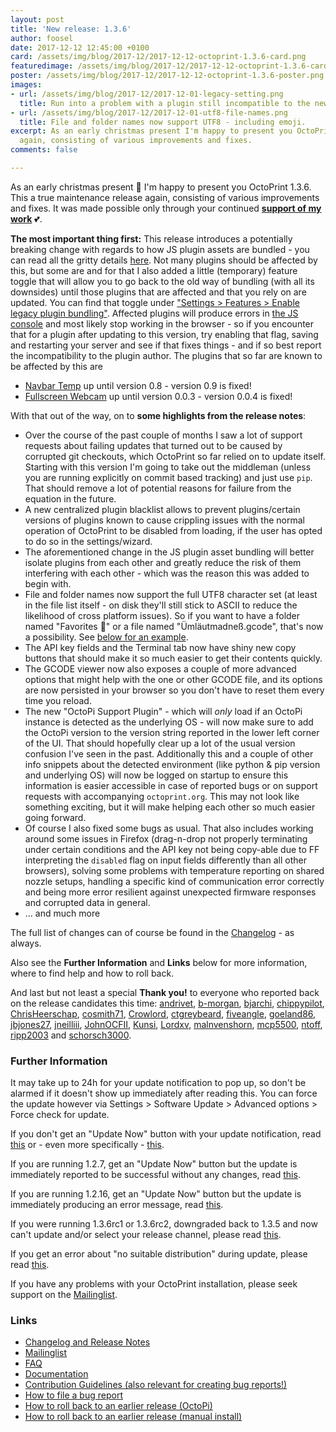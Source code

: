 ```yaml
---
layout: post
title: 'New release: 1.3.6'
author: foosel
date: 2017-12-12 12:45:00 +0100
card: /assets/img/blog/2017-12/2017-12-12-octoprint-1.3.6-card.png
featuredimage: /assets/img/blog/2017-12/2017-12-12-octoprint-1.3.6-card.png
poster: /assets/img/blog/2017-12/2017-12-12-octoprint-1.3.6-poster.png
images:
- url: /assets/img/blog/2017-12/2017-12-01-legacy-setting.png
  title: Run into a problem with a plugin still incompatible to the new asset bundling? There's a fix for that built right in.
- url: /assets/img/blog/2017-12/2017-12-01-utf8-file-names.png
  title: File and folder names now support UTF8 - including emoji.
excerpt: As an early christmas present I'm happy to present you OctoPrint 1.3.6. This a true maintenance release 
  again, consisting of various improvements and fixes.
comments: false

---
```


As an early christmas present 🎄 I'm happy to present you OctoPrint 1.3.6. This a true maintenance release again, 
consisting of various improvements and fixes. It was made possible only through your continued 
**[support of my work](/support-octoprint/)** 💕.

<a id="heads-up"></a>
**The most important thing first:** This release introduces a potentially breaking change
with regards to how JS plugin assets are bundled - you can read all the gritty details
[here](/blog/2017/12/01/heads-up-plugin-authors/). Not many plugins should be affected by this, but some are and for that I also added a 
little (temporary) feature toggle that will allow you to go back to the old way of bundling (with all
its downsides) until those plugins that are affected and that you rely on are updated. You
can find that toggle under ["Settings > Features > Enable legacy plugin bundling"](#image-1). Affected plugins will
produce errors in [the JS console](https://webmasters.stackexchange.com/a/77337) and most likely stop working in the browser - so if you
encounter that for a plugin after updating to this version, try enabling that flag, saving and
restarting your server and see if that fixes things - and if so best report the incompatibility
to the plugin author. The plugins that so far are known to be affected by this are

  * [Navbar Temp](https://plugins.octoprint.org/plugins/navbartemp/) up until version 0.8 - version 0.9 is fixed!
  * [Fullscreen Webcam](https://plugins.octoprint.org/plugins/fullscreen_webcam/) up until version 0.0.3 - version 0.0.4 is fixed!

With that out of the way, on to **some highlights from the release notes**:

  * Over the course of the past couple of months I saw a lot of support requests about failing updates that turned 
    out to be caused by corrupted git checkouts, which OctoPrint so far relied on to update itself. Starting with 
    this version I'm going to take out the middleman (unless you are running explicitly on commit based tracking) and 
    just use `pip`. That should remove a lot of potential reasons for failure from the equation in the future.
  * A new centralized plugin blacklist allows to prevent plugins/certain versions of plugins known to cause 
    crippling issues with the normal operation of OctoPrint to be disabled from loading, if the user has opted 
    to do so in the settings/wizard.
  * The aforementioned change in the JS plugin asset bundling will better isolate plugins from each other and
    greatly reduce the risk of them interfering with each other - which was the reason this was added to begin with.
  * File and folder names now support the full UTF8 character set (at least in the file list itself - on disk they'll
    still stick to ASCII to reduce the likelihood of cross platform issues). So if you want to have a folder named
    "Favorites 🌟" or a file named "Ümläutmadneß.gcode", that's now a possibility. See [below for an example](#image-2).
  * The API key fields and the Terminal tab now have shiny new copy buttons that should make it so much easier to get
    their contents quickly.
  * The GCODE viewer now also exposes a couple of more advanced options that might help with the one or other GCODE
    file, and its options are now persisted in your browser so you don't have to reset them every time you reload.
  * The new "OctoPi Support Plugin" - which will *only* load if an OctoPi instance is detected as the underlying
    OS - will now make sure to add the OctoPi version to the version string reported in the lower left corner of the
    UI. That should hopefully clear up a lot of the usual version confusion I've seen in the past. Additionally this
    and a couple of other info snippets about the detected environment (like python & pip version and underlying
    OS) will now be logged on startup to ensure this information is easier accessible in case of reported bugs or
    on support requests with accompanying `octoprint.org`. This may not look like something exciting, but it will 
    make helping each other so much easier going forward.
  * Of course I also fixed some bugs as usual. That also includes working around some issues in Firefox (drag-n-drop 
    not properly terminating under certain conditions and the API key not being copy-able due to FF interpreting the 
    `disabled` flag on input fields differently than all other browsers), solving some problems with temperature reporting
    on shared nozzle setups, handling a specific kind of communication error correctly and being more error resilient
    against unexpected firmware responses and corrupted data in general.
  * ... and much more 

The full list of changes can of course be found in the
[Changelog](https://github.com/foosel/OctoPrint/releases/tag/1.3.6) - as always.

Also see the **Further Information** and **Links** below for more information,
where to find help and how to roll back.

And last but not least a special **Thank you!** to everyone who reported back on the release candidates this time:
[andrivet](https://github.com/andrivet), [b-morgan](https://github.com/b-morgan), 
[bjarchi](https://github.com/bjarchi), [chippypilot](https://github.com/chippypilot), 
[ChrisHeerschap](https://github.com/ChrisHeerschap), [cosmith71](https://github.com/cosmith71), 
[Crowlord](https://github.com/Crowlord), [ctgreybeard](https://github.com/ctgreybeard), 
[fiveangle](https://github.com/fiveangle), [goeland86](https://github.com/goeland86), 
[jbjones27](https://github.com/jbjones27), [jneilliii](https://github.com/jneilliii), 
[JohnOCFII](https://github.com/JohnOCFII), [Kunsi](https://github.com/Kunsi), 
[Lordxv](https://github.com/Lordxv), [malnvenshorn](https://github.com/malnvenshorn), 
[mcp5500](https://github.com/mcp5500), [ntoff](https://github.com/ntoff), 
[ripp2003](https://github.com/ripp2003) and [schorsch3000](https://github.com/schorsch3000).

### Further Information

It may take up to 24h for your update notification to pop up, so don't 
be alarmed if it doesn't show up immediately after reading this. You
can force the update however via Settings > Software Update > 
Advanced options > Force check for update.

If you don't get an "Update Now" button with your update notification, 
read [this](https://github.com/foosel/OctoPrint/wiki/Plugin:-Software-Update#making-octoprint-updateable-on-existing-installations)
or - even more specifically - [this](https://github.com/foosel/OctoPrint/wiki/Plugin:-Software-Update#octoprint--125).

If you are running 1.2.7, get an "Update Now" button but the update is immediately 
reported to be successful without any changes, read 
[this](https://github.com/foosel/OctoPrint/wiki/FAQ#im-running-127-i-tried-to-update-to-a-newer-version-via-the-software-update-plugin-but-im-still-on-127-after-restart).

If you are running 1.2.16, get an "Update Now" button but the update is immediately
producing an error message, read [this](https://github.com/foosel/OctoPrint/wiki/FAQ#im-running-1216-i-tried-to-update-to-a-newer-version-via-the-software-update-plugin-but-i-get-an-error).

If you were running 1.3.6rc1 or 1.3.6rc2, downgraded back to 1.3.5 and now can't update and/or select
your release channel, please read [this](/blog/2017/12/08/new-release-candidate-1.3.6rc3/#heads-up).

If you get an error about "no suitable distribution" during update, please read 
[this](https://github.com/foosel/OctoPrint/wiki/FAQ#i-got-some-error-about-no-suitable-distribution-during-update-and-now-my-server-wont-start).

If you have any problems with your OctoPrint installation, please seek 
support on the [Mailinglist](https://groups.google.com/group/octoprint).

### Links

  * [Changelog and Release Notes](https://github.com/foosel/OctoPrint/releases/tag/1.3.6)
  * [Mailinglist](https://groups.google.com/group/octoprint)
  * [FAQ](https://github.com/foosel/OctoPrint/wiki/FAQ)
  * [Documentation](http://docs.octoprint.org/)
  * [Contribution Guidelines (also relevant for creating bug reports!)](https://github.com/foosel/OctoPrint/blob/master/CONTRIBUTING.md)
  * [How to file a bug report](https://github.com/foosel/OctoPrint/blob/master/CONTRIBUTING.md#how-to-file-a-bug-report)
  * [How to roll back to an earlier release (OctoPi)](https://github.com/foosel/OctoPrint/wiki/FAQ#how-can-i-revert-to-an-older-version-of-the-octoprint-installation-on-my-octopi-image)
  * [How to roll back to an earlier release (manual install)](https://github.com/foosel/OctoPrint/wiki/FAQ#how-can-i-roll-back-to-an-earlier-version-after-an-update)

